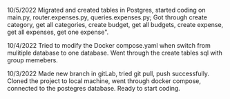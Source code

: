 10/5/2022
Migrated and created tables in Postgres, started coding on main.py, router.expenses.py, queries.expenses.py;
Got through create category, get all categories, create budget, get all budgets, create expense, get all expenses, get one expense".

10/4/2022
Tried to modify the Docker compose.yaml when switch from mulitiple database to one database. 
Went through the create tables sql with group memebers.

10/3/2022
Made new branch in gitLab, tried git pull, push successfully. 
Cloned the project to local machine, went through docker compose, connected to the postegres database. Ready to start coding.

